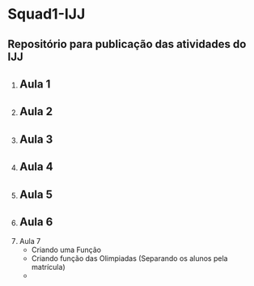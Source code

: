 # **Squad1-IJJ**
## **Repositório para publicação das atividades do IJJ**

1. Aula 1
   - 
3. Aula 2
   -
5. Aula 3
   -
7. Aula 4
   -
9. Aula 5
    -
11. Aula 6
    -
13. Aula 7
    - Criando uma Função
    - Criando função das Olimpiadas (Separando os alunos pela matrícula)
    - 
